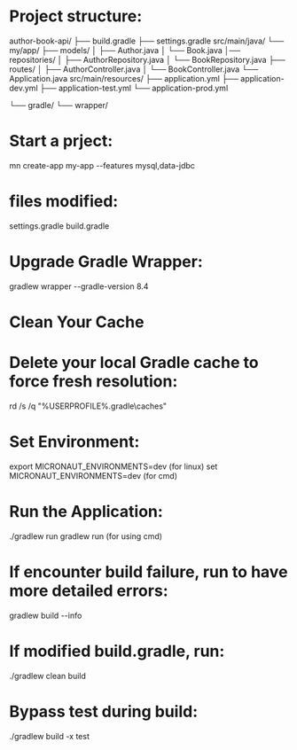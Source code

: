 # Project structure:
author-book-api/
├── build.gradle
├── settings.gradle
src/main/java/
└── my/app/
    ├── models/
    │   ├── Author.java
    │   └── Book.java
    │── repositories/
    │   ├── AuthorRepository.java
    │   └── BookRepository.java
    ├── routes/
    │   ├── AuthorController.java
    │   └── BookController.java
    └── Application.java
src/main/resources/
├── application.yml
├── application-dev.yml
├── application-test.yml
└── application-prod.yml

└── gradle/
    └── wrapper/



# Start a prject:
mn create-app my-app --features mysql,data-jdbc

# files modified:
settings.gradle
build.gradle

# Upgrade Gradle Wrapper:
gradlew wrapper --gradle-version 8.4
# Clean Your Cache
# Delete your local Gradle cache to force fresh resolution:
rd /s /q "%USERPROFILE%\.gradle\caches"

# Set Environment:
export MICRONAUT_ENVIRONMENTS=dev  (for linux)
set MICRONAUT_ENVIRONMENTS=dev   (for cmd)


# Run the Application:
./gradlew run
gradlew run    (for using cmd)

# If encounter build failure, run to have more detailed errors:
gradlew build --info

# If modified build.gradle, run:
./gradlew clean build

# Bypass test during build:
./gradlew build -x test

